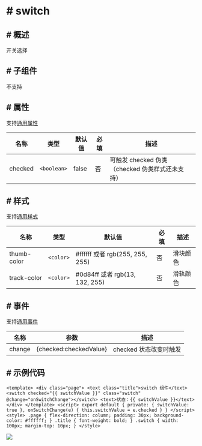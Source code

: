 <!-- 源地址: https://iot.mi.com/vela/quickapp/zh/components/form/switch.html -->

# # switch

## # 概述

开关选择

## # 子组件

不支持

## # 属性

支持[通用属性](</vela/quickapp/zh/components/general/properties.html>)

名称 | 类型 | 默认值 | 必填 | 描述  
---|---|---|---|---  
checked | `<boolean>` | false | 否 | 可触发 checked 伪类（checked 伪类样式还未支持）  
  
## # 样式

支持[通用样式](</vela/quickapp/zh/components/general/style.html>)

名称 | 类型 | 默认值 | 必填 | 描述  
---|---|---|---|---  
thumb-color | `<color>` | #ffffff 或者 rgb(255, 255, 255) | 否 | 滑块颜色  
track-color | `<color>` | #0d84ff 或者 rgb(13, 132, 255) | 否 | 滑轨颜色  
  
## # 事件

支持[通用事件](</vela/quickapp/zh/components/general/events.html>)

名称 | 参数 | 描述  
---|---|---  
change | {checked:checkedValue} | checked 状态改变时触发  
  
## # 示例代码

``` <template> <div class="page"> <text class="title">switch 组件</text> <switch checked="{{ switchValue }}" class="switch" @change="onSwitchChange"></switch> <text>状态：{{ switchValue }}</text> </div> </template> <script> export default { private: { switchValue: true }, onSwitchChange(e) { this.switchValue = e.checked } } </script> <style> .page { flex-direction: column; padding: 30px; background-color: #ffffff; } .title { font-weight: bold; } .switch { width: 100px; margin-top: 10px; } </style> ```

![](../../images/switch.9fcb7b6a.gif)
